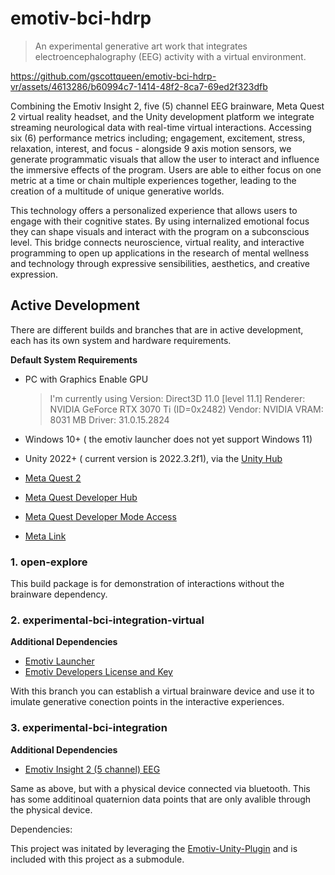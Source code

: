 ﻿# emotiv-bci-hdrp

> An experimental generative art work that integrates electroencephalography (EEG) activity with a virtual environment.
 
https://github.com/gscottqueen/emotiv-bci-hdrp-vr/assets/4613286/b60994c7-1414-48f2-8ca7-69ed2f323dfb

Combining the Emotiv Insight 2, five (5) channel EEG brainware, Meta Quest 2 virtual reality headset, and the Unity development platform we integrate streaming neurological data with real-time virtual interactions. Accessing six (6) performance metrics including; engagement, excitement, stress, relaxation, interest, and focus - alongside 9 axis motion sensors, we generate programmatic visuals that allow the user to interact and influence the immersive effects of the program. Users are able to either focus on one metric at a time or chain multiple experiences together, leading to the creation of a multitude of unique generative worlds.

This technology offers a personalized experience that allows users to engage with their cognitive states. By using internalized emotional focus they can shape visuals and interact with the program on a subconscious level. This bridge connects neuroscience, virtual reality, and interactive programming to open up applications in the research of mental wellness and technology through expressive sensibilities, aesthetics, and creative expression.

## Active Development

There are different builds and branches that are in active development, each has its own system and hardware requirements.

**Default System Requirements**

- PC with Graphics Enable GPU
  
  > I'm currently using
  > Version:  Direct3D 11.0 [level 11.1]
    Renderer: NVIDIA GeForce RTX 3070 Ti (ID=0x2482)
    Vendor:   NVIDIA
    VRAM:     8031 MB
    Driver:   31.0.15.2824
 
- Windows 10+ ( the emotiv launcher does not yet support Windows 11)
- Unity 2022+ ( current version is 2022.3.2f1), via the [Unity Hub](https://unity.com/unity-hub)
- [Meta Quest 2](https://www.meta.com/quest/products/quest-2/)
- [Meta Quest Developer Hub](https://developer.oculus.com/meta-quest-developer-hub/)
- [Meta Quest Developer Mode Access](https://www.bing.com/videos/search?q=how+to+set+up+developer+mode+oculus+2&qpvt=how+to+set+up+developer+mode+oculus+2&view=detail&mid=A4BE460E591842321D8BA4BE460E591842321D8B&&FORM=VRDGAR&ru=%2Fvideos%2Fsearch%3Fq%3Dhow%2Bto%2Bset%2Bup%2Bdeveloper%2Bmode%2Boculus%2B2%26qpvt%3Dhow%2Bto%2Bset%2Bup%2Bdeveloper%2Bmode%2Boculus%2B2%26FORM%3DVDRE)
- [Meta Link](https://www.meta.com/quest/setup/)

### 1. open-explore
This build package is for demonstration of interactions without the brainware dependency.

### 2. experimental-bci-integration-virtual

**Additional Dependencies**
- [Emotiv Launcher](https://www.emotiv.com/emotiv-launcher/)
- [Emotiv Developers License and Key](https://www.emotiv.com/developer/)

With this branch you can establish a virtual brainware device and use it to imulate generative conection points in the interactive experiences.

### 3. experimental-bci-integration

**Additional Dependencies**
- [Emotiv Insight 2 (5 channel) EEG](https://www.emotiv.com/insight/)

Same as above, but with a physical device connected via bluetooth.  This has some additinoal quaternion data points that are only avalible through the physical device.

Dependencies:

This project was initated by leveraging the [Emotiv-Unity-Plugin](https://github.com/Emotiv/unity-plugin) and is included with this project as a submodule.
